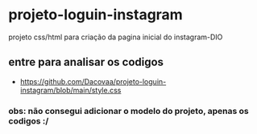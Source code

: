 # projeto-loguin-instagram
projeto css/html para criação da pagina inicial do instagram-DIO

## entre para analisar os codigos
 - https://github.com/Dacovaa/projeto-loguin-instagram/blob/main/style.css


### obs: não consegui adicionar o modelo do projeto, apenas os codigos :/
